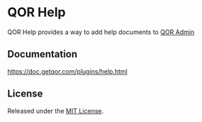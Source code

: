 # QOR Help

QOR Help provides a way to add help documents to [QOR Admin](http://github.com/qor/admin)

## Documentation

<https://doc.getqor.com/plugins/help.html>

## License

Released under the [MIT License](http://opensource.org/licenses/MIT).
